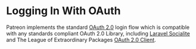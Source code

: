 # Logging In With OAuth

Patreon implements the standard [OAuth 2.0](https://oauth.net/2/) login flow
which is compatible with any standards compliant OAuth 2.0 Library, including
[Laravel Socialite](https://laravel.com/docs/5.6/socialite) and The League of
Extraordinary Packages [OAuth 2.0 Client](http://oauth2-client.thephpleague.com/).
